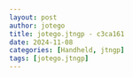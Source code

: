 ```yaml
---
layout: post
author: jotego
title: jotego.jtngp - c3ca161
date: 2024-11-08
categories: [Handheld, jtngp]
tags: [jotego.jtngp]
---
```


